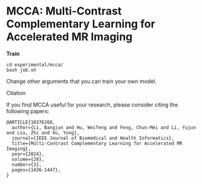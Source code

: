 # MCCA: Multi-Contrast Complementary Learning for Accelerated MR Imaging

**Train**
```
cd experimental/mcca/
bash job.sh
```



Change other arguments that you can train your own model.

Citation

If you find MCCA useful for your research, please consider citing the following papers:

```
@ARTICLE{10376268,
  author={Li, Bangjun and Hu, Weifeng and Feng, Chun-Mei and Li, Yujun and Liu, Zhi and Xu, Yong},
  journal={IEEE Journal of Biomedical and Health Informatics}, 
  title={Multi-Contrast Complementary Learning for Accelerated MR Imaging}, 
  year={2024},
  volume={28},
  number={3},
  pages={1436-1447},
}
```
